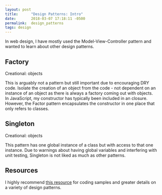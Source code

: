 ```yaml
---
layout: post
title:      "Design Patterns: Intro"
date:       2018-03-07 17:18:11 -0500
permalink:  design_patterns
tags: design
---
```

In web design, I have mostly used the Model-View-Controller pattern and wanted to learn about other design patterns.

## Factory
Creational: objects

This is arguably not a pattern but still important due to encouraging DRY code. Isolate the creation of an object from the code - not dependent on an instance of an object as there is always a factory coming out with objects. In JavaScript, my constructor has typically been included in an closure. However, the Factor pattern encapsulates the constructor in one place that only refers to classes.

## Singleton
Creational: objects

This pattern has one global instance of a class but with access to that one instance. Due to warnings about having global variables and interfering with unit testing, Singleton is not liked as much as other patterns.

## Resources
I highly recommend [this resource](https://www.tutorialspoint.com/design_pattern/index.htm) for coding samples and greater details on a variety of design patterns.
